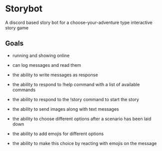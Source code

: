 # Storybot
A discord based story bot for a choose-your-adventure type interactive story game



## Goals
- running and showing online
- can log messages and read them
- the ability to write messages as response
- the ability to respond to !help command with a list of available commands
- the ability to respond to the !story command to start the story
- the ability to send images along with text messages
- the ability to choose different options after a scenario has been laid down
- the ability to add emojis for different options

- the ability to make this choice by reacting with emojis on the message
